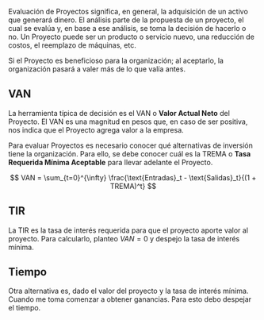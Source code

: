 Evaluación de Proyectos significa, en general, la adquisición de un activo que generará dinero. El análisis parte de la propuesta de un proyecto, el cual se evalúa y, en base a ese análisis, se toma la decisión de hacerlo o no. Un Proyecto puede ser un producto o servicio nuevo, una reducción de costos, el reemplazo de máquinas, etc. 

Si el Proyecto es beneficioso para la organización; al aceptarlo, la organización pasará a valer más de lo que valía antes.

## VAN

La herramienta típica de decisión es el VAN o **Valor Actual Neto** del Proyecto. El VAN es una magnitud en pesos que, en caso de ser positiva, nos indica que el Proyecto agrega valor a la empresa.

Para evaluar Proyectos es necesario conocer qué alternativas de inversión tiene la organización. Para ello, se debe conocer cuál es la TREMA o **Tasa Requerida Mínima Aceptable** para llevar adelante el Proyecto.

$$
VAN = \sum_{t=0}^{\infty} \frac{\text{Entradas}_t - \text{Salidas}_t}{(1 + TREMA)^t}
$$

## TIR

La TIR es la tasa de interés requerida para que el proyecto aporte valor al proyecto. Para calcularlo, planteo $VAN=0$ y despejo la tasa de interés mínima.

## Tiempo

Otra alternativa es, dado el valor del proyecto y la tasa de interés mínima. Cuando me toma comenzar a obtener ganancias. Para esto debo despejar el tiempo.
